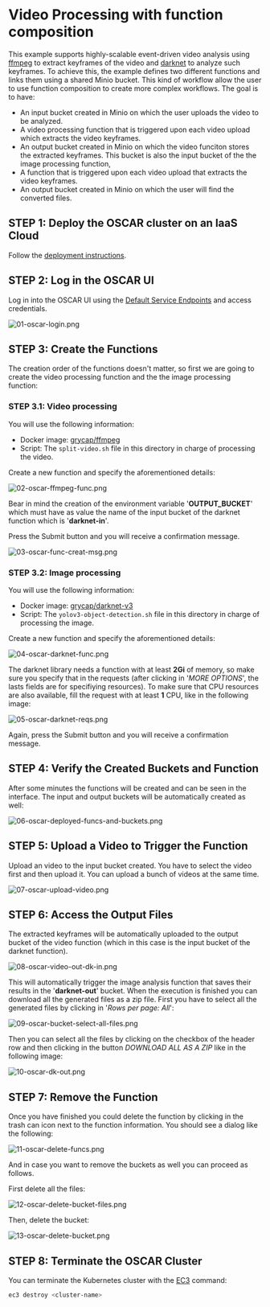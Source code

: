 # Video Processing with function composition

This example supports highly-scalable event-driven video analysis using [ffmpeg](https://ffmpeg.org/) to extract keyframes of the video and [darknet](https://pjreddie.com/darknet) to analyze such keyframes. To achieve this, the example defines two different functions and links them using a shared Minio bucket. This kind of workflow allow the user to use function composition to create more complex workflows. The goal is to have: 

 * An input bucket created in Minio on which the user uploads the video to be analyzed.
 * A video processing function that is triggered upon each video upload which extracts the video keyframes.
 * An output bucket created in Minio on which the video funciton stores the extracted keyframes. This bucket is also the input bucket of the the image processing function, 
 * A function that is triggered upon each video upload that extracts the video keyframes.
 * An output bucket created in Minio on which the user will find the converted files.

## STEP 1: Deploy the OSCAR cluster on an IaaS Cloud

Follow the [deployment instructions](https://o-scar.readthedocs.io/en/latest/deploy.html).

## STEP 2: Log in the OSCAR UI

Log in into the OSCAR UI using the [Default Service Endpoints](https://o-scar.readthedocs.io/en/latest/usage.html#default-service-endpoints) and access credentials.

![01-oscar-login.png](img/01-oscar-login.png)

## STEP 3: Create the Functions

The creation order of the functions doesn't matter, so first we are going to create the video processing function and the the image processing function:

### STEP 3.1: Video processing

You will use the following information:
 * Docker image: [grycap/ffmpeg](https://hub.docker.com/r/grycap/ffmpeg)
 * Script: The `split-video.sh` file in this directory in charge of processing the video.

Create a new function and specify the aforementioned details:

![02-oscar-ffmpeg-func.png](img/02-oscar-ffmpeg-func.png)

Bear in mind the creation of the environment variable '**OUTPUT_BUCKET**' which must have as value the name of the input bucket of the darknet function which is '**darknet-in**'.

Press the Submit button and you will receive a confirmation message.

![03-oscar-func-creat-msg.png](img/03-oscar-func-creat-msg.png)

### STEP 3.2: Image processing

You will use the following information:
 * Docker image: [grycap/darknet-v3](https://hub.docker.com/r/grycap/imagemagick)
 * Script: The `yolov3-object-detection.sh` file in this directory in charge of processing the image.

Create a new function and specify the aforementioned details:

![04-oscar-darknet-func.png](img/04-oscar-darknet-func.png)

The darknet library needs a function with at least **2Gi** of memory, so make sure you specify that in the requests (after clicking in '*MORE OPTIONS*', the lasts fields are for specifiying resources). To make sure that CPU resources are also available, fill the request with at least **1** CPU, like in the following image:

![05-oscar-darknet-reqs.png](img/05-oscar-darknet-reqs.png)

Again, press the Submit button and you will receive a confirmation message.

## STEP 4: Verify the Created Buckets and Function

After some minutes the functions will be created and can be seen in the interface. The input and output buckets will be automatically created as well:

![06-oscar-deployed-funcs-and-buckets.png](img/06-oscar-deployed-funcs-and-buckets.png)

## STEP 5: Upload a Video to Trigger the Function

Upload an video to the input bucket created. You have to select the video first and then upload it. You can upload a bunch of videos at the same time.

![07-oscar-upload-video.png](img/07-oscar-upload-video.png)

## STEP 6: Access the Output Files

The extracted keyframes will be automatically uploaded to the output bucket of the video function (which in this case is the input bucket of the darknet function).

![08-oscar-video-out-dk-in.png](img/08-oscar-video-out-dk-in.png)

This will automatically trigger the image analysis function that saves their results in the '**darknet-out**' bucket. When the execution is finished you can download all the generated files as a zip file. First you have to select all the generated files by clicking in '*Rows per page: All*':

![09-oscar-bucket-select-all-files.png](img/09-oscar-bucket-select-all-files.png)

Then you can select all the files by clicking on the checkbox of the header row and then clicking in the button *DOWNLOAD ALL AS A ZIP* like in the following image:

![10-oscar-dk-out.png](img/10-oscar-dk-out.png)

## STEP 7: Remove the Function

Once you have finished you could delete the function by clicking in the trash can icon next to the function information. You should see a dialog like the following:

![11-oscar-delete-funcs.png](img/11-oscar-delete-funcs.png)

And in case you want to remove the buckets as well you can proceed as follows.

First delete all the files:

![12-oscar-delete-bucket-files.png](img/12-oscar-delete-bucket-files.png)

Then, delete the bucket:

![13-oscar-delete-bucket.png](img/13-oscar-delete-bucket.png)

## STEP 8: Terminate the OSCAR Cluster

You can terminate the Kubernetes cluster with the [EC3](https://github.com/grycap/ec3) command:

```sh
ec3 destroy <cluster-name>
```